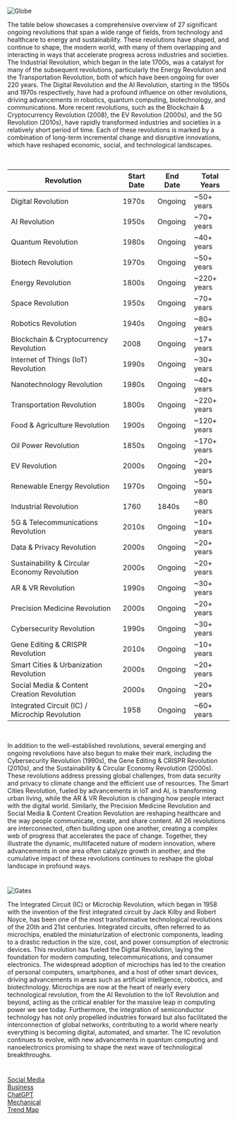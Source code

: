 ![Globe](https://github.com/user-attachments/assets/c2cd438d-4401-43a6-a33d-f9449c3f149e)

The table below showcases a comprehensive overview of 27 significant ongoing revolutions that span a wide range of fields, from technology and healthcare to energy and sustainability. These revolutions have shaped, and continue to shape, the modern world, with many of them overlapping and interacting in ways that accelerate progress across industries and societies. The Industrial Revolution, which began in the late 1700s, was a catalyst for many of the subsequent revolutions, particularly the Energy Revolution and the Transportation Revolution, both of which have been ongoing for over 220 years. The Digital Revolution and the AI Revolution, starting in the 1950s and 1970s respectively, have had a profound influence on other revolutions, driving advancements in robotics, quantum computing, biotechnology, and communications. More recent revolutions, such as the Blockchain & Cryptocurrency Revolution (2008), the EV Revolution (2000s), and the 5G Revolution (2010s), have rapidly transformed industries and societies in a relatively short period of time. Each of these revolutions is marked by a combination of long-term incremental change and disruptive innovations, which have reshaped economic, social, and technological landscapes.

<br>

| Revolution                              | Start Date | End Date      | Total Years |
|-----------------------------------------|------------|---------------|-------------|
| Digital Revolution                      | 1970s      | Ongoing       | ~50+ years  |
| AI Revolution                           | 1950s      | Ongoing       | ~70+ years  |
| Quantum Revolution                      | 1980s      | Ongoing       | ~40+ years  |
| Biotech Revolution                      | 1970s      | Ongoing       | ~50+ years  |
| Energy Revolution                       | 1800s      | Ongoing       | ~220+ years |
| Space Revolution                        | 1950s      | Ongoing       | ~70+ years  |
| Robotics Revolution                     | 1940s      | Ongoing       | ~80+ years  |
| Blockchain & Cryptocurrency Revolution  | 2008       | Ongoing       | ~17+ years  |
| Internet of Things (IoT) Revolution     | 1990s      | Ongoing       | ~30+ years  |
| Nanotechnology Revolution               | 1980s      | Ongoing       | ~40+ years  |
| Transportation Revolution               | 1800s      | Ongoing       | ~220+ years |
| Food & Agriculture Revolution           | 1900s      | Ongoing       | ~120+ years |
| Oil Power Revolution                    | 1850s      | Ongoing       | ~170+ years |
| EV Revolution                           | 2000s      | Ongoing       | ~20+ years  |
| Renewable Energy Revolution             | 1970s      | Ongoing       | ~50+ years  |
| Industrial Revolution                   | 1760       | 1840s         | ~80 years   |
| 5G & Telecommunications Revolution      | 2010s      | Ongoing       | ~10+ years  |
| Data & Privacy Revolution               | 2000s      | Ongoing       | ~20+ years  |
| Sustainability & Circular Economy Revolution | 2000s | Ongoing       | ~20+ years  |
| AR & VR Revolution                      | 1990s      | Ongoing       | ~30+ years  |
| Precision Medicine Revolution           | 2000s      | Ongoing       | ~20+ years  |
| Cybersecurity Revolution                | 1990s      | Ongoing       | ~30+ years  |
| Gene Editing & CRISPR Revolution        | 2010s      | Ongoing       | ~10+ years  |
| Smart Cities & Urbanization Revolution  | 2000s      | Ongoing       | ~20+ years  |
| Social Media & Content Creation Revolution | 2000s    | Ongoing       | ~20+ years  |
| Integrated Circuit (IC) / Microchip Revolution | 1958 | Ongoing       | ~60+ years  |

<br>

In addition to the well-established revolutions, several emerging and ongoing revolutions have also begun to make their mark, including the Cybersecurity Revolution (1990s), the Gene Editing & CRISPR Revolution (2010s), and the Sustainability & Circular Economy Revolution (2000s). These revolutions address pressing global challenges, from data security and privacy to climate change and the efficient use of resources. The Smart Cities Revolution, fueled by advancements in IoT and AI, is transforming urban living, while the AR & VR Revolution is changing how people interact with the digital world. Similarly, the Precision Medicine Revolution and Social Media & Content Creation Revolution are reshaping healthcare and the way people communicate, create, and share content. All 26 revolutions are interconnected, often building upon one another, creating a complex web of progress that accelerates the pace of change. Together, they illustrate the dynamic, multifaceted nature of modern innovation, where advancements in one area often catalyze growth in another, and the cumulative impact of these revolutions continues to reshape the global landscape in profound ways.

#

![Gates](https://github.com/user-attachments/assets/5108213c-0118-4369-8845-80c99a08d1a1)

The Integrated Circuit (IC) or Microchip Revolution, which began in 1958 with the invention of the first integrated circuit by Jack Kilby and Robert Noyce, has been one of the most transformative technological revolutions of the 20th and 21st centuries. Integrated circuits, often referred to as microchips, enabled the miniaturization of electronic components, leading to a drastic reduction in the size, cost, and power consumption of electronic devices. This revolution has fueled the Digital Revolution, laying the foundation for modern computing, telecommunications, and consumer electronics. The widespread adoption of microchips has led to the creation of personal computers, smartphones, and a host of other smart devices, driving advancements in areas such as artificial intelligence, robotics, and biotechnology. Microchips are now at the heart of nearly every technological revolution, from the AI Revolution to the IoT Revolution and beyond, acting as the critical enabler for the massive leap in computing power we see today. Furthermore, the integration of semiconductor technology has not only propelled industries forward but also facilitated the interconnection of global networks, contributing to a world where nearly everything is becoming digital, automated, and smarter. The IC revolution continues to evolve, with new advancements in quantum computing and nanoelectronics promising to shape the next wave of technological breakthroughs.

#

[Social Media](https://github.com/sourceduty/Social_Media)
<br>
[Business](https://github.com/sourceduty/Business)
<br>
[ChatGPT](https://github.com/sourceduty/ChatGPT)
<br>
[Mechanical](https://github.com/sourceduty/Mechanical)
<br>
[Trend Map](https://chatgpt.com/g/g-686a3706dcf48191821e6daa7e692006-trend-map)
